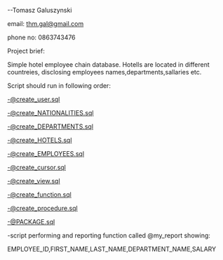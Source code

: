 --Tomasz Galuszynski

email: thm.gal@gmail.com

phone no: 0863743476

Project brief:


Simple hotel employee chain database. Hotells are located in different countreies, disclosing employees names,departments,sallaries etc.


Script should run in following order:

-@create_user.sql

-@create_NATIONALITIES.sql

-@create_DEPARTMENTS.sql

-@create_HOTELS.sql

-@create_EMPLOYEES.sql

-@create_cursor.sql

-@create_view.sql

-@create_function.sql

-@create_procedure.sql

-@PACKAGE.sql

-script performing and reporting function called @my_report showing:
 
 EMPLOYEE_ID,FIRST_NAME,LAST_NAME,DEPARTMENT_NAME,SALARY
